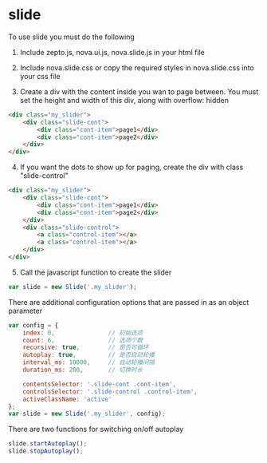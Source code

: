 # slide

To use slide you must do the following

1. Include zepto.js, nova.ui.js, nova.slide.js in your html file

2. Include nova.slide.css or copy the required styles in nova.slide.css into your css file

3. Create a div with the content inside you wan to page between. You must set the height and width of this div, along with overflow: hidden

``` html
<div class="my_slider">
    <div class="slide-cont">
        <div class="cont-item">page1</div>
        <div class="cont-item">page2</div>
    </div>
</div>
```

4. If you want the dots to show up for paging, create the div with class "slide-control"

``` html
<div class="my_slider">
    <div class="slide-cont">
        <div class="cont-item">page1</div>
        <div class="cont-item">page2</div>
    </div>
    <div class="slide-control">
        <a class="control-item"></a>
        <a class="control-item"></a>
    </div>
</div>
```

5. Call the javascript function to create the slider

``` js
var slide = new Slide('.my_slider');
```

There are additional configuration options that are passed in as an object parameter

``` js
var config = {
    index: 0, 				// 初始选项
    count: 6, 				// 选项个数
    recursive: true, 		// 是否可循环
    autoplay: true, 		// 是否自动轮播
    interval_ms: 10000, 	// 自动轮播间隔
    duration_ms: 200, 		// 切换时长

    contentsSelector: '.slide-cont .cont-item', 		
    controlsSelector: '.slide-control .control-item', 
    activeClassName: 'active'
}; 	
var slide = new Slide('.my_slider', config);
```
There are two functions for switching on/off autoplay
``` js
slide.startAutoplay();
slide.stopAutoplay();
```
